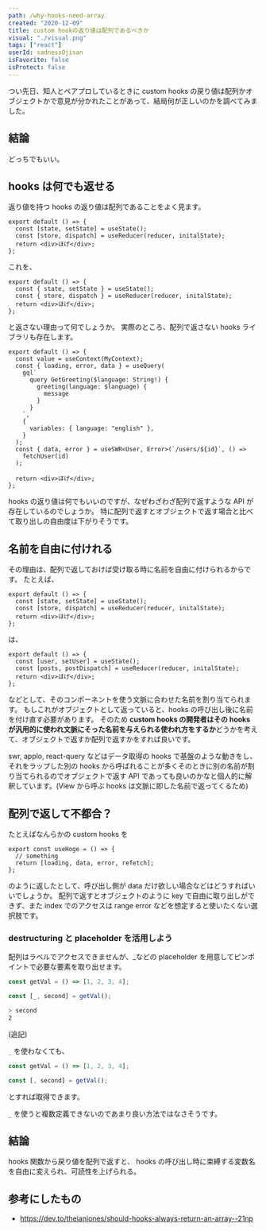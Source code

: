 ```yaml
---
path: /why-hooks-need-array
created: "2020-12-09"
title: custom hookの返り値は配列であるべきか
visual: "./visual.png"
tags: ["react"]
userId: sadnessOjisan
isFavorite: false
isProtect: false
---
```


つい先日、知人とペアプロしているときに custom hooks の戻り値は配列かオブジェクトかで意見が分かれたことがあって、結局何が正しいのかを調べてみました。

## 結論

どっちでもいい。

## hooks は何でも返せる

返り値を持つ hooks の返り値は配列であることをよく見ます。

```tsx
export default () => {
  const [state, setState] = useState();
  const [store, dispatch] = useReducer(reducer, initalState);
  return <div>ほげ</div>;
};
```

これを、

```tsx
export default () => {
  const { state, setState } = useState();
  const { store, dispatch } = useReducer(reducer, initalState);
  return <div>ほげ</div>;
};
```

と返さない理由って何でしょうか。
実際のところ、配列で返さない hooks ライブラリも存在します。

```tsx
export default () => {
  const value = useContext(MyContext);
  const { loading, error, data } = useQuery(
    gql`
      query GetGreeting($language: String!) {
        greeting(language: $language) {
          message
        }
      }
    `,
    {
      variables: { language: "english" },
    }
  );
  const { data, error } = useSWR<User, Error>(`/users/${id}`, () =>
    fetchUser(id)
  );

  return <div>ほげ</div>;
};
```

hooks の返り値は何でもいいのですが、なぜわざわざ配列で返すような API が存在しているのでしょうか。
特に配列で返すとオブジェクトで返す場合と比べて取り出しの自由度は下がりそうです。

## 名前を自由に付けれる

その理由は、配列で返しておけば受け取る時に名前を自由に付けられるからです。
たとえば、

```tsx
export default () => {
  const [state, setState] = useState();
  const [store, dispatch] = useReducer(reducer, initalState);
  return <div>ほげ</div>;
};
```

は、

```tsx
export default () => {
  const [user, setUser] = useState();
  const [posts, postDispatch] = useReducer(reducer, initalState);
  return <div>ほげ</div>;
};
```

などとして、そのコンポーネントを使う文脈に合わせた名前を割り当てられます。
もしこれがオブジェクトとして返っていると、hooks の呼び出し後に名前を付け直す必要があります。
そのため **custom hooks の開発者はその hooks が汎用的に使われ文脈にそった名前を与えられる使われ方をするか**どうかを考えて、オブジェクトで返すか配列で返すかをすれば良いです。

swr, applo, react-query などはデータ取得の hooks で基盤のような動きをし、それをラップした別の hooks から呼ばれることが多くそのときに別の名前が割り当てられるのでオブジェクトで返す API であっても良いのかなと個人的に解釈しています。(View から呼ぶ hooks は文脈に即した名前で返ってくるため)

## 配列で返して不都合？

たとえばなんらかの custom hooks を

```tsx
export const useHoge = () => {
  // something
  return [loading, data, error, refetch];
};
```

のように返したとして、呼び出し側が data だけ欲しい場合などはどうすればいいでしょうか。
配列で返すとオブジェクトのように key で自由に取り出しができず、また index でのアクセスは range error などを想定すると使いたくない選択肢です。

### destructuring と placeholder を活用しよう

配列はラベルでアクセスできませんが、\_などの placeholder を用意してピンポイントで必要な要素を取り出せます。

```ts
const getVal = () => [1, 2, 3, 4];

const [_, second] = getVal();
```

```sh
> second
2
```

(追記)

`_` を使わなくても、

```ts
const getVal = () => [1, 2, 3, 4];

const [, second] = getVal();
```

とすれば取得できます。

`_` を使うと複数定義できないのであまり良い方法ではなさそうです。

## 結論

hooks 関数から戻り値を配列で返すと、 hooks の呼び出し時に束縛する変数名を自由に変えられ、可読性を上げられる。

## 参考にしたもの

- https://dev.to/theianjones/should-hooks-always-return-an-array--21np
